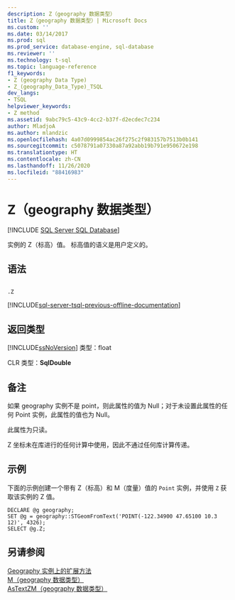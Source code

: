```yaml
---
description: Z（geography 数据类型）
title: Z（geography 数据类型）| Microsoft Docs
ms.custom: ''
ms.date: 03/14/2017
ms.prod: sql
ms.prod_service: database-engine, sql-database
ms.reviewer: ''
ms.technology: t-sql
ms.topic: language-reference
f1_keywords:
- Z (geography Data Type)
- Z_(geography_Data_Type)_TSQL
dev_langs:
- TSQL
helpviewer_keywords:
- Z method
ms.assetid: 9abc79c5-43c9-4cc2-b37f-d2ecdec7c234
author: MladjoA
ms.author: mlandzic
ms.openlocfilehash: 4a07d0999854ac26f275c2f983157b7513b0b141
ms.sourcegitcommit: c5078791a07330a87a92abb19b791e950672e198
ms.translationtype: HT
ms.contentlocale: zh-CN
ms.lasthandoff: 11/26/2020
ms.locfileid: "88416983"
---
```

# <a name="z-geography-data-type"></a>Z（geography 数据类型）
[!INCLUDE [SQL Server SQL Database](../../includes/applies-to-version/sql-asdb.md)]

  实例的 Z（标高）值。 标高值的语义是用户定义的。  
  
## <a name="syntax"></a>语法  
  
```  
  
.Z  
```  
  
[!INCLUDE[sql-server-tsql-previous-offline-documentation](../../includes/sql-server-tsql-previous-offline-documentation.md)]

## <a name="return-types"></a>返回类型
 [!INCLUDE[ssNoVersion](../../includes/ssnoversion-md.md)] 类型：float  
  
 CLR 类型：**SqlDouble**  
  
## <a name="remarks"></a>备注  
 如果 geography 实例不是 point，则此属性的值为 Null；对于未设置此属性的任何 Point 实例，此属性的值也为 Null。  
  
 此属性为只读。  
  
 Z 坐标未在库进行的任何计算中使用，因此不通过任何库计算传递。  
  
## <a name="examples"></a>示例  
 下面的示例创建一个带有 Z（标高）和 M（度量）值的 `Point` 实例，并使用 `Z` 获取该实例的 Z 值。  
  
```  
DECLARE @g geography;  
SET @g = geography::STGeomFromText('POINT(-122.34900 47.65100 10.3 12)', 4326);  
SELECT @g.Z;  
```  
  
## <a name="see-also"></a>另请参阅  
 [Geography 实例上的扩展方法](../../t-sql/spatial-geography/extended-methods-on-geography-instances.md)   
 [M（geography 数据类型）](../../t-sql/spatial-geography/m-geography-data-type.md)   
 [AsTextZM（geography 数据类型）](../../t-sql/spatial-geography/astextzm-geography-data-type.md)  
  
  
